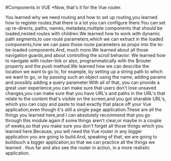 #Components in VUE
*Now, that's it for the Vue router.

You learned why we need routing and how to set up routing,you learned how to register routes,that there is a lot you can configure there.You can set up re-directs, paths, names, metadata,multiple components that should be loaded,nested routes with children.We learned how to work with dynamic path segments,to use route parameters,which we can extract in the loaded components,how we can pass those route parameters as props into the to-be-loaded components.And, much more.We learned about all those navigation guards,and about controlling the scroll behavior. We learned how to navigate with router-link or also, programmatically with the $router property and the push method.We learned how we can describe the location we want to go to, for example, by setting up a string path to which we want to go, or by passing such an object using the name, adding params and possibly adding a query parameter.With all of that, you can provide a great user experience,you can make sure that users don't lose unsaved changes,you can make sure that you have URL's and paths in the URL's that relate to the content that's visible on the screen,and you got sharable URL's, which you can copy and paste to load exactly that place off your Vue application,even though it's still a single page application.These are all the things you learned here,and I can absolutely recommend that you go through this module again if some things aren't clear,or maybe in a couple of weeks,so that you make sure you don't forget all those things which you learned here.Because, you will need the Vue router in any bigger application you are going to build.And, speaking of that, we are going to buildsuch a bigger application,so that we can practice all the things we learned . thus far and also see the router in action, in a more realistic application.



